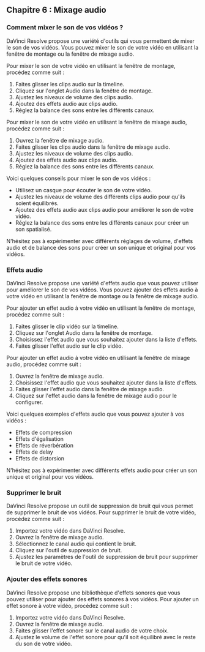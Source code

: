 ## Chapitre 6 : Mixage audio

### Comment mixer le son de vos vidéos ?

DaVinci Resolve propose une variété d'outils qui vous permettent de mixer le son de vos vidéos. Vous pouvez mixer le son de votre vidéo en utilisant la fenêtre de montage ou la fenêtre de mixage audio.

Pour mixer le son de votre vidéo en utilisant la fenêtre de montage, procédez comme suit :

1. Faites glisser les clips audio sur la timeline.
2. Cliquez sur l'onglet Audio dans la fenêtre de montage.
3. Ajustez les niveaux de volume des clips audio.
4. Ajoutez des effets audio aux clips audio.
5. Réglez la balance des sons entre les différents canaux.

Pour mixer le son de votre vidéo en utilisant la fenêtre de mixage audio, procédez comme suit :

1. Ouvrez la fenêtre de mixage audio.
2. Faites glisser les clips audio dans la fenêtre de mixage audio.
3. Ajustez les niveaux de volume des clips audio.
4. Ajoutez des effets audio aux clips audio.
5. Réglez la balance des sons entre les différents canaux.

Voici quelques conseils pour mixer le son de vos vidéos :

* Utilisez un casque pour écouter le son de votre vidéo.
* Ajustez les niveaux de volume des différents clips audio pour qu'ils soient équilibrés.
* Ajoutez des effets audio aux clips audio pour améliorer le son de votre vidéo.
* Réglez la balance des sons entre les différents canaux pour créer un son spatialisé.

N'hésitez pas à expérimenter avec différents réglages de volume, d'effets audio et de balance des sons pour créer un son unique et original pour vos vidéos.

### Effets audio

DaVinci Resolve propose une variété d'effets audio que vous pouvez utiliser pour améliorer le son de vos vidéos. Vous pouvez ajouter des effets audio à votre vidéo en utilisant la fenêtre de montage ou la fenêtre de mixage audio.

Pour ajouter un effet audio à votre vidéo en utilisant la fenêtre de montage, procédez comme suit :

1. Faites glisser le clip vidéo sur la timeline.
2. Cliquez sur l'onglet Audio dans la fenêtre de montage.
3. Choisissez l'effet audio que vous souhaitez ajouter dans la liste d'effets.
4. Faites glisser l'effet audio sur le clip vidéo.

Pour ajouter un effet audio à votre vidéo en utilisant la fenêtre de mixage audio, procédez comme suit :

1. Ouvrez la fenêtre de mixage audio.
2. Choisissez l'effet audio que vous souhaitez ajouter dans la liste d'effets.
3. Faites glisser l'effet audio dans la fenêtre de mixage audio.
4. Cliquez sur l'effet audio dans la fenêtre de mixage audio pour le configurer.

Voici quelques exemples d'effets audio que vous pouvez ajouter à vos vidéos :

* Effets de compression
* Effets d'égalisation
* Effets de réverbération
* Effets de delay
* Effets de distorsion

N'hésitez pas à expérimenter avec différents effets audio pour créer un son unique et original pour vos vidéos.

### Supprimer le bruit

DaVinci Resolve propose un outil de suppression de bruit qui vous permet de supprimer le bruit de vos vidéos. Pour supprimer le bruit de votre vidéo, procédez comme suit :

1. Importez votre vidéo dans DaVinci Resolve.
2. Ouvrez la fenêtre de mixage audio.
3. Sélectionnez le canal audio qui contient le bruit.
4. Cliquez sur l'outil de suppression de bruit.
5. Ajustez les paramètres de l'outil de suppression de bruit pour supprimer le bruit de votre vidéo.

### Ajouter des effets sonores

DaVinci Resolve propose une bibliothèque d'effets sonores que vous pouvez utiliser pour ajouter des effets sonores à vos vidéos. Pour ajouter un effet sonore à votre vidéo, procédez comme suit :

1. Importez votre vidéo dans DaVinci Resolve.
2. Ouvrez la fenêtre de mixage audio.
3. Faites glisser l'effet sonore sur le canal audio de votre choix.
4. Ajustez le volume de l'effet sonore pour qu'il soit équilibré avec le reste du son de votre vidéo.